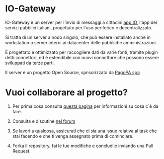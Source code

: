 # IO-Gateway

IO-Gateway è un server per l'invio di messaggi a cittadini [app IO](https://io.italia.it/), l'app dei servizi pubblici italiani, progettato per l'uso periferico e decentralizzato.


Si tratta di un server a nodo singolo, che può essere installato anche in workstation o server interni ai datacenter delle pubbliche amministrazioni. 

È progettato e ottimizzato per raccogliere dati da varie fonti, tramite plugin detti connettori, ed è estendibile con nuovi connettore che possono essere sviluppati da terze parti.

Il server è un progetto Open Source, spnsorizzato da [PagoPA spa](https://www.pagopa.gov.it/)

# Vuoi collaborare al progetto?

1. Per prima cosa consulta [questa pagina](https://wiki.noiopen.it/wiki/IoGateway) per informazioni su cosa c`è da fare. 

2. Consulta e discutine [nel forum](https://noiopen.discourse.group/c/progetti/iogateway/18)

3. Se lavori a qualcosa, assicurati che ci sia una issue relativa al task che stai facendo e che ti venga assegnato prima di cominciare.

4. Forka il repository, fai le tue modifiche e concludile inviando una Pull Request.




